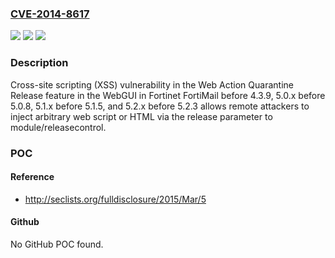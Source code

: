 ### [CVE-2014-8617](https://cve.mitre.org/cgi-bin/cvename.cgi?name=CVE-2014-8617)
![](https://img.shields.io/static/v1?label=Product&message=n%2Fa&color=blue)
![](https://img.shields.io/static/v1?label=Version&message=n%2Fa&color=blue)
![](https://img.shields.io/static/v1?label=Vulnerability&message=n%2Fa&color=brighgreen)

### Description

Cross-site scripting (XSS) vulnerability in the Web Action Quarantine Release feature in the WebGUI in Fortinet FortiMail before 4.3.9, 5.0.x before 5.0.8, 5.1.x before 5.1.5, and 5.2.x before 5.2.3 allows remote attackers to inject arbitrary web script or HTML via the release parameter to module/releasecontrol.

### POC

#### Reference
- http://seclists.org/fulldisclosure/2015/Mar/5

#### Github
No GitHub POC found.

